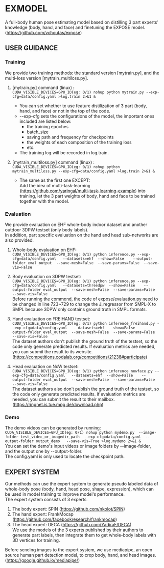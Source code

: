 # EXMODEL

A full-body human pose estimating model based on distilling 3 part experts' knowledge (body, hand, and face) and finetuning the EXPOSE model.
(https://github.com/vchoutas/expose)

## USER GUIDANCE
### Training
We provide two training methods: the standard version [mytrain.py], and the multi-loss version [mytrain_multiloss.py].

1. [mytrain.py]  command (linux) :<br>     ```CUDA_VISIBLE_DEVICES=GPU_ID(eg: 0/1) nohup python mytrain.py --exp-cfg=data/config.yaml >log.train 2>&1 &```<br>
      - You can set whether to use feature distilization of 3 part (body, hand, and face) or not in the top of the code.<br>
      - --exp-cfg sets the configurations of the model, the important ones included are listed below: <br>
          - the training epoches
          - batch_size
          - saving path and frequency for checkpoints
          - the weights of each composition of the training loss
          - etc.
      - The training log will be recorded in log.train.
    
2. [mytrain_multiloss.py]  command (linux) :<br> ```CUDA_VISIBLE_DEVICES=GPU_ID(eg: 0/1) nohup python mytrain_multiloss.py --exp-cfg=data/config.yaml >log.train 2>&1 &```<br>
      - The same as the first one EXCEPT:<br>
        Add the idea of multi-task-learning (https://github.com/yaringal/multi-task-learning-example) into training, let the 3 part weights of body, hand and face to be trained together with the model.

### Evaluation
We provide evaluation on EHF whole-body indoor dataset and another outdoor 3DPW testset (only body labels).<br>
In addition, part specific evaluation on the hand and head sub-networks are also provided.

1. Whole-body evaluation on EHF:  <br>```CUDA_VISIBLE_DEVICES=GPU_ID(eg: 0/1) python inference.py --exp-cfg=data/config.yaml   --datasets=ehf  --show=False    --output-folder eval_output  --save-mesh=False  --save-params=False  --save-vis=False```

2. Body evaluation on 3DPW testset: <br>```CUDA_VISIBLE_DEVICES=GPU_ID(eg: 0/1) python inference.py --exp-cfg=data/config.yaml   --datasets=threedpw  --show=False    --output-folder eval_output  --save-mesh=False  --save-params=False  --save-vis=False```<br>
   Before running the commond, the code of expose/evaluation.py need to be changed in line 723~729 to change the J_regressor from SMPL-X to SMPL because 3DPW only contains ground truth in SMPL formats.
   
3. Hand evaluation on FREIHAND testset: <br>```CUDA_VISIBLE_DEVICES=GPU_ID(eg: 0/1) python inference_freihand.py --exp-cfg=data/config.yaml   --datasets=ehf  --show=False    --output-folder eval_output  --save-mesh=False  --save-params=False  --save-vis=False```<br>
   The dataset authors don't publish the ground truth of the testset, so the code only generate predicted results. If evaluation metrics are needed, you can submit the result to its website. (https://competitions.codalab.org/competitions/21238#participate)

4. Head evaluation on NoW testset: <br>```CUDA_VISIBLE_DEVICES=GPU_ID(eg: 0/1) python inference_nowface.py --exp-cfg=data/config.yaml   --datasets=ehf  --show=False    --output-folder eval_output  --save-mesh=False  --save-params=False  --save-vis=False```<br>
   The dataset authors also don't publish the ground truth of the testset, so the code only generate predicted results. If evaluation metrics are needed, you can submit the result to their mailbox. (https://ringnet.is.tue.mpg.de/download.php)

### Demo
The demo videos can be generated by running:<br>
   ```CUDA_VISIBLE_DEVICES=GPU_ID(eg: 0/1) nohup python mydemo.py  --image-folder test_video_or_imagedir_path  --exp-cfg=data/config.yaml  --output-folder output_demo   --save-vis=True >log.mydemo 2>&1 &```<br>
   You can set the demo's input videos or image folders by --image-folder, and the output one by --output-folder.<br>
   The config.yaml is only used to locate the checkpoint path.


## EXPERT SYSTEM
Our methods can use the expert system to generate pseudo labeled data of whole-body pose (body, hand, head pose, shape, expression), which can be used in model training to improve model's performance.<br>
The expert system consists of 3 experts:<br>
1. The body expert: SPIN (https://github.com/nkolot/SPIN)
2. The hand expert: FrankMocap (https://github.com/facebookresearch/frankmocap)
3. The head expert: DECA (https://github.com/YadiraF/DECA)<br>
We use the models of the 3 experts published by their authors to generate part labels, then integrate them to get whole-body labels with 3D vertices for training.<br>

Before sending images to the expert system, we use mediapipe, an open source human part detection model, to crop body, hand, and head images. (https://google.github.io/mediapipe/)<br>
